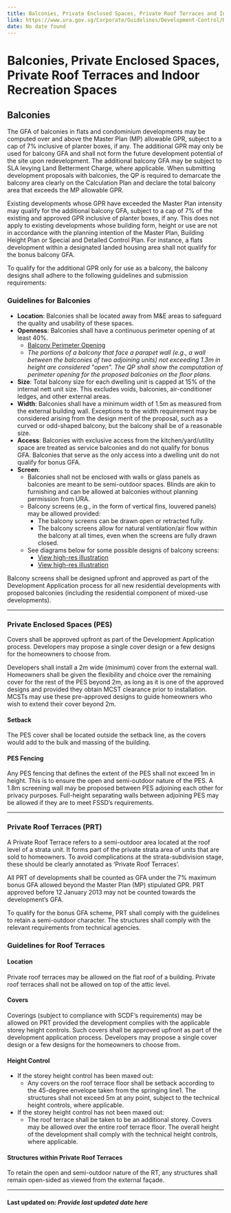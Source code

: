 ```yaml
---
title: Balconies, Private Enclosed Spaces, Private Roof Terraces and Indoor Recreation Spaces
link: https://www.ura.gov.sg/Corporate/Guidelines/Development-Control/Residential/Flats-Condominiums/Balconies-PES-PRT
date: No date found
---
```


# Balconies, Private Enclosed Spaces, Private Roof Terraces and Indoor Recreation Spaces

## Balconies

The GFA of balconies in flats and condominium developments may be computed over and above the Master Plan (MP) allowable GPR, subject to a cap of 7% inclusive of planter boxes, if any. The additional GPR may only be used for balcony GFA and shall not form the future development potential of the site upon redevelopment. The additional balcony GFA may be subject to SLA levying Land Betterment Charge, where applicable. When submitting development proposals with balconies, the QP is required to demarcate the balcony area clearly on the Calculation Plan and declare the total balcony area that exceeds the MP allowable GPR.

Existing developments whose GPR have exceeded the Master Plan intensity may qualify for the additional balcony GFA, subject to a cap of 7% of the existing and approved GPR inclusive of planter boxes, if any. This does not apply to existing developments whose building form, height or use are not in accordance with the planning intention of the Master Plan, Building Height Plan or Special and Detailed Control Plan. For instance, a flats development within a designated landed housing area shall not qualify for the bonus balcony GFA.

To qualify for the additional GPR only for use as a balcony, the balcony designs shall adhere to the following guidelines and submission requirements:

### Guidelines for Balconies

- **Location**: Balconies shall be located away from M&E areas to safeguard the quality and usability of these spaces.
- **Openness**: Balconies shall have a continuous perimeter opening of at least 40%.
  - [Balcony Perimeter Opening](https://www.ura.gov.sg/-/media/Corporate/Guidelines/Development-control/Flats-Condominiums/F07_Balcony_Perimeter_Opening.jpg)
  - *The portions of a balcony that face a parapet wall (e.g., a wall between the balconies of two adjoining units) not exceeding 1.3m in height are considered "open". The QP shall show the computation of perimeter opening for the proposed balconies on the floor plans.*
- **Size**: Total balcony size for each dwelling unit is capped at 15% of the internal nett unit size. This excludes voids, balconies, air-conditioner ledges, and other external areas.
- **Width**: Balconies shall have a minimum width of 1.5m as measured from the external building wall. Exceptions to the width requirement may be considered arising from the design merit of the proposal, such as a curved or odd-shaped balcony, but the balcony shall be of a reasonable size.
- **Access**: Balconies with exclusive access from the kitchen/yard/utility space are treated as service balconies and do not qualify for bonus GFA. Balconies that serve as the only access into a dwelling unit do not qualify for bonus GFA.
- **Screen**:
  - Balconies shall not be enclosed with walls or glass panels as balconies are meant to be semi-outdoor spaces. Blinds are akin to furnishing and can be allowed at balconies without planning permission from URA.
  - Balcony screens (e.g., in the form of vertical fins, louvered panels) may be allowed provided:
    - The balcony screens can be drawn open or retracted fully.
    - The balcony screens allow for natural ventilation/air flow within the balcony at all times, even when the screens are fully drawn closed.
  - See diagrams below for some possible designs of balcony screens:
    - [View high-res illustration](https://www.ura.gov.sg/-/media/Corporate/Guidelines/Development-control/Flats-Condominiums/Balcony-Screen_Picture1.jpg)
    - [View high-res illustration](https://www.ura.gov.sg/-/media/Corporate/Guidelines/Development-control/Flats-Condominiums/Balcony-Screen_Picture-2.jpg)

Balcony screens shall be designed upfront and approved as part of the Development Application process for all new residential developments with proposed balconies (including the residential component of mixed-use developments).

---

### Private Enclosed Spaces (PES)

Covers shall be approved upfront as part of the Development Application process. Developers may propose a single cover design or a few designs for the homeowners to choose from.

Developers shall install a 2m wide (minimum) cover from the external wall. Homeowners shall be given the flexibility and choice over the remaining cover for the rest of the PES beyond 2m, as long as it is one of the approved designs and provided they obtain MCST clearance prior to installation. MCSTs may use these pre-approved designs to guide homeowners who wish to extend their cover beyond 2m.

#### Setback
The PES cover shall be located outside the setback line, as the covers would add to the bulk and massing of the building.

#### PES Fencing
Any PES fencing that defines the extent of the PES shall not exceed 1m in height. This is to ensure the open and semi-outdoor nature of the PES. A 1.8m screening wall may be proposed between PES adjoining each other for privacy purposes. Full-height separating walls between adjoining PES may be allowed if they are to meet FSSD’s requirements.

---

### Private Roof Terraces (PRT)

A Private Roof Terrace refers to a semi-outdoor area located at the roof level of a strata unit. It forms part of the private strata area of units that are sold to homeowners. To avoid complications at the strata-subdivision stage, these should be clearly annotated as ‘Private Roof Terraces’.

All PRT of developments shall be counted as GFA under the 7% maximum bonus GFA allowed beyond the Master Plan (MP) stipulated GPR. PRT approved before 12 January 2013 may not be counted towards the development’s GFA.

To qualify for the bonus GFA scheme, PRT shall comply with the guidelines to retain a semi-outdoor character. The structures shall comply with the relevant requirements from technical agencies.

### Guidelines for Roof Terraces

#### Location
Private roof terraces may be allowed on the flat roof of a building. Private roof terraces shall not be allowed on top of the attic level.

#### Covers
Coverings (subject to compliance with SCDF’s requirements) may be allowed on PRT provided the development complies with the applicable storey height controls. Such covers shall be approved upfront as part of the development application process. Developers may propose a single cover design or a few designs for the homeowners to choose from.

#### Height Control
- If the storey height control has been maxed out:
  - Any covers on the roof terrace floor shall be setback according to the 45-degree envelope taken from the springing line1. The structures shall not exceed 5m at any point, subject to the technical height controls, where applicable.
- If the storey height control has not been maxed out:
  - The roof terrace shall be taken to be an additional storey. Covers may be allowed over the entire roof terrace floor. The overall height of the development shall comply with the technical height controls, where applicable.

#### Structures within Private Roof Terraces
To retain the open and semi-outdoor nature of the RT, any structures shall remain open-sided as viewed from the external façade.

---

#### Last updated on: *Provide last updated date here*
